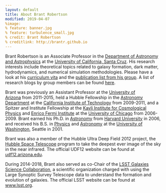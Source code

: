 ```yaml
---
layout: default
title: About Brant Robertson
modified: 2019-04-07
%image:
% feature: banner.jpg
% feature: turbulence_small.jpg
% credit: Brant Robertson
% creditlink: http://brantr.github.io
---
```


Brant Robertson is an Associate Professor in the <a href="http://astro.ucsc.edu">Department of Astronomy and Astrophysics</a> at the <a href="http://www.ucsc.edu">University of California, Santa Cruz</a>. His research interests include theoretical topics related to galaxy formation, dark matter, hydrodynamics, and numerical simulation methodologies. Please have a look at his <a href="https://brantr.github.io/cv">curriculum vita</a> and the <a href="https://robertson.sites.ucsc.edu/publications/">publication list from his group</a>. A list of research blogs by group members can be found [here](http://brantr.github.io/blog/group-research-blogs/).

Brant was previously an Assistant Professor at the <a href="http://www.as.arizona.edu">University of Arizona</a> from 2011-2015, held a Hubble Fellowship in the <a href="http://www.astro.caltech.edu">Astronomy Department</a> at the <a href="http://www.caltech.edu">California Institute of Technology</a> from 2009-2011, and a Spitzer and Institute Fellowship at the <a href="http://kicp.uchicago.edu">Kavli Institute for Cosmological Physics</a> and <a href="https://efi.uchicago.edu">Enrico Fermi Institute</a> at the <a href="http://www.uchicago.edu">University of Chicago</a> from 2006-2009. Brant earned his Ph.D. in <a href="http://astronomy.fas.harvard.edu">Astronomy</a> from <a href="http://www.harvard.edu">Harvard University</a> in 2006, and received his B.S. in <a href="http://phys.washington.edu">Physics</a> and <a href="http://www.astro.washington.edu">Astronomy</a> at the <a href="http://www.washington.edu">University of Washington</a>, Seattle in 2001.

Brant was also a member of the Hubble Ultra Deep Field 2012 project, the <a href="http://www.stsci.edu/hst/">Hubble Space Telescope</a> program to take the deepest ever image of the sky in the near infrared. The official UDF12 website can be found at <a href="http://udf12.arizona.edu">udf12.arizona.edu</a>.

During 2014-2018, Brant also served as co-Chair of the <a href="https://galaxies.science.lsst.org/">LSST Galaxies Science Collaboration</a>, a scientific organization charged with using the Large Synoptic Survey Telescope data to understand the formation and evolution of galaxies. The official LSST website can be found at <a href="http://www.lsst.org/lsst/">www.lsst.org</a>.
